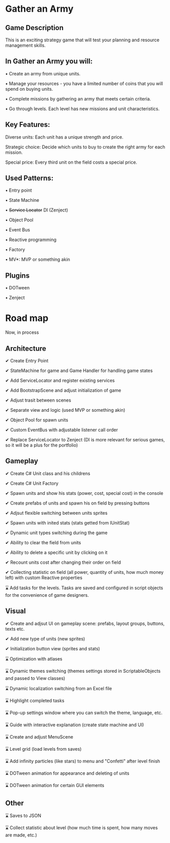 # Gather an Army
## Game Description
This is an exciting strategy game that will test your planning and resource management skills.

## In Gather an Army you will:

• Create an army from unique units.

• Manage your resources - you have a limited number of coins that you will spend on buying units.

• Complete missions by gathering an army that meets certain criteria.

• Go through levels. Each level has new missions and unit characteristics.

## Key Features:

Diverse units: Each unit has a unique strength and price.

Strategic choice: Decide which units to buy to create the right army for each mission.

Special price: Every third unit on the field costs a special price.

## Used Patterns:
• Entry point

• State Machine 

• ~~Service Locator~~ DI (Zenject)

• Object Pool

• Event Bus

• Reactive programming

• Factory

• MV*: MVP or something akin

## Plugins
• DOTween

• Zenject

# Road map
Now, in process

## Architecture 
✔ Create Entry Point

✔ StateMachine for game and Game Handler for handling game states

✔ Add ServiceLocator and register existing services

✔ Add BootstrapScene and adjust initialization of game

✔ Adjust trasit between scenes

✔ Separate view and logic (used MVP or something akin)

✔ Object Pool for spawn units

✔ Custom EventBus with adjustable listener call order

✔ Replace ServiceLocator to Zenject (DI is more relevant for serious games, so it will be a plus for the portfolio)

## Gameplay
✔ Create C# Unit class and his childrens

✔ Create C# Unit Factory

✔ Spawn units and show his stats (power, cost, special cost) in the console

✔ Create prefabs of units and spawn his on field by pressing buttons

✔ Adjsut flexible switching between units sprites

✔ Spawn units with inited stats (stats getted from IUnitStat)

✔ Dynamic unit types switching during the game

✔ Ability to clear the field from units

✔ Ability to delete a specific unit by clicking on it

✔ Recount units cost after changing their order on field

✔ Collecting statistic on field (all power, quantity of units, how much money left) with custom Reactive properties

⌛ Add tasks for the levels. Tasks are saved and configured in script objects for the convenience of game designers.

## Visual
✔ Create and adjsut UI on gameplay scene: prefabs, layout groups, buttons, texts etc.

✔ Add new type of units (new sprites)

✔ Initialization button view (sprites and stats)

⌛ Optimization with atlases

⌛ Dynamic themes switching (themes settings stored in ScriptableObjects and passed to View classes) 

⌛ Dynamic localization switching from an Excel file

⌛ Highlight completed tasks

⌛ Pop-up settings window where you can switch the theme, language, etc.

⌛ Guide with interactive explanation (create state machine and UI)

⌛ Create and adjust MenuScene

⌛ Level grid (load levels from saves)

⌛ Add infinity particles (like stars) to menu and "Confetti" after level finish

⌛ DOTween animation for appearance and deleting of units 

⌛ DOTween animation for certain GUI elements

## Other
⌛ Saves to JSON

⌛ Collect statistic about level (how much time is spent, how many moves are made, etc.)




